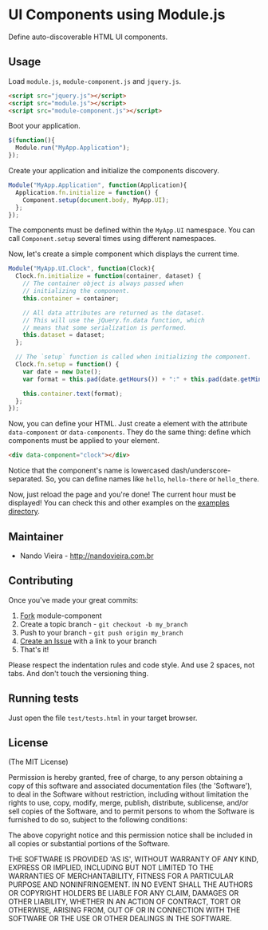 # UI Components using Module.js

Define auto-discoverable HTML UI components.

## Usage

Load `module.js`, `module-component.js` and `jquery.js`.

```html
<script src="jquery.js"></script>
<script src="module.js"></script>
<script src="module-component.js"></script>
```

Boot your application.

```javascript
$(function(){
  Module.run("MyApp.Application");
});
```

Create your application and initialize the components discovery.

```javascript
Module("MyApp.Application", function(Application){
  Application.fn.initialize = function() {
    Component.setup(document.body, MyApp.UI);
  };
});
```

The components must be defined within the `MyApp.UI` namespace. You can call `Component.setup` several times using different namespaces.

Now, let's create a simple component which displays the current time.

```javascript
Module("MyApp.UI.Clock", function(Clock){
  Clock.fn.initialize = function(container, dataset) {
    // The container object is always passed when
    // initializing the component.
    this.container = container;

    // All data attributes are returned as the dataset.
    // This will use the jQuery.fn.data function, which
    // means that some serialization is performed.
    this.dataset = dataset;
  };

  // The `setup` function is called when initializing the component.
  Clock.fn.setup = function() {
    var date = new Date();
    var format = this.pad(date.getHours()) + ":" + this.pad(date.getMinutes());

    this.container.text(format);
  };
});
```

Now, you can define your HTML. Just create a element with the attribute `data-component` or `data-components`. They do the same thing: define which components must be applied to your element.

```html
<div data-component="clock"></div>
```

Notice that the component's name is lowercased dash/underscore-separated. So, you can define names like `hello`, `hello-there` or `hello_there`.

Now, just reload the page and you're done! The current hour must be displayed! You can check this and other examples on the [examples directory](https://github.com/fnando/module-component/tree/master/examples).

## Maintainer

- Nando Vieira - <http://nandovieira.com.br>

## Contributing

Once you've made your great commits:

1. [Fork](http://help.github.com/forking/) module-component
2. Create a topic branch - `git checkout -b my_branch`
3. Push to your branch - `git push origin my_branch`
4. [Create an Issue](http://github.com/fnando/module-component/issues) with a link to your branch
5. That's it!

Please respect the indentation rules and code style.
And use 2 spaces, not tabs. And don't touch the versioning thing.

## Running tests

Just open the file `test/tests.html` in your target browser.

## License

(The MIT License)

Permission is hereby granted, free of charge, to any person obtaining
a copy of this software and associated documentation files (the
'Software'), to deal in the Software without restriction, including
without limitation the rights to use, copy, modify, merge, publish,
distribute, sublicense, and/or sell copies of the Software, and to
permit persons to whom the Software is furnished to do so, subject to
the following conditions:

The above copyright notice and this permission notice shall be
included in all copies or substantial portions of the Software.

THE SOFTWARE IS PROVIDED 'AS IS', WITHOUT WARRANTY OF ANY KIND,
EXPRESS OR IMPLIED, INCLUDING BUT NOT LIMITED TO THE WARRANTIES OF
MERCHANTABILITY, FITNESS FOR A PARTICULAR PURPOSE AND NONINFRINGEMENT.
IN NO EVENT SHALL THE AUTHORS OR COPYRIGHT HOLDERS BE LIABLE FOR ANY
CLAIM, DAMAGES OR OTHER LIABILITY, WHETHER IN AN ACTION OF CONTRACT,
TORT OR OTHERWISE, ARISING FROM, OUT OF OR IN CONNECTION WITH THE
SOFTWARE OR THE USE OR OTHER DEALINGS IN THE SOFTWARE.
